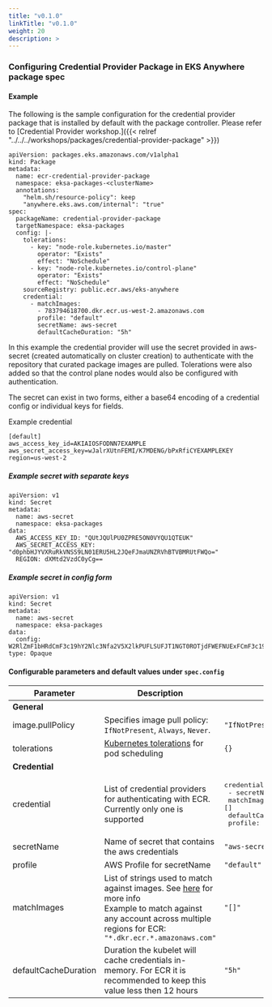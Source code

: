 ```yaml
---
title: "v0.1.0"
linkTitle: "v0.1.0"
weight: 20
description: >
---
```


### Configuring Credential Provider Package in EKS Anywhere package spec

#### Example

The following is the sample configuration for the credential provider package that is installed by default with the package controller.
Please refer to [Credential Provider workshop.]({{< relref "../../../workshops/packages/credential-provider-package" >}})

```
apiVersion: packages.eks.amazonaws.com/v1alpha1
kind: Package
metadata:
  name: ecr-credential-provider-package
  namespace: eksa-packages-<clusterName>
  annotations:
    "helm.sh/resource-policy": keep
    "anywhere.eks.aws.com/internal": "true"
spec:
  packageName: credential-provider-package
  targetNamespace: eksa-packages
  config: |-
    tolerations:
      - key: "node-role.kubernetes.io/master"
        operator: "Exists"
        effect: "NoSchedule"
      - key: "node-role.kubernetes.io/control-plane"
        operator: "Exists"
        effect: "NoSchedule"
    sourceRegistry: public.ecr.aws/eks-anywhere
    credential:
      - matchImages:
        - 783794618700.dkr.ecr.us-west-2.amazonaws.com
        profile: "default"
        secretName: aws-secret
        defaultCacheDuration: "5h"
```

In this example the credential provider will use the secret provided in aws-secret (created automatically on cluster creation) to authenticate with the repository that curated package images are pulled. Tolerations were also added so that the control plane nodes would also be configured with authentication.

The secret can exist in two forms, either a base64 encoding of a credential config or individual keys for fields.

Example credential
```
[default]
aws_access_key_id=AKIAIOSFODNN7EXAMPLE
aws_secret_access_key=wJalrXUtnFEMI/K7MDENG/bPxRfiCYEXAMPLEKEY
region=us-west-2
```

##### Example secret with separate keys
```
apiVersion: v1
kind: Secret
metadata:
  name: aws-secret
  namespace: eksa-packages
data:
  AWS_ACCESS_KEY_ID: "QUtJQUlPU0ZPRE5ON0VYQU1QTEUK"
  AWS_SECRET_ACCESS_KEY: "d0phbHJYVXRuRkVNSS9LN01ERU5HL2JQeFJmaUNZRVhBTVBMRUtFWQo="
  REGION: dXMtd2VzdC0yCg==
```

##### Example secret in config form
```
apiVersion: v1
kind: Secret
metadata:
  name: aws-secret
  namespace: eksa-packages
data:
  config: W2RlZmF1bHRdCmF3c19hY2Nlc3Nfa2V5X2lkPUFLSUFJT1NGT0ROTjdFWEFNUExFCmF3c19zZWNyZXRfYWNjZXNzX2tleT13SmFsclhVdG5GRU1JL0s3TURFTkcvYlB4UmZpQ1lFWEFNUExFS0VZCnJlZ2lvbj11cy13ZXN0LTI=
type: Opaque
```

#### Configurable parameters and default values under `spec.config`

| Parameter            | Description                                                                                                                                                                                                                                                                                                | Default                                                                                                  |
|----------------------|------------------------------------------------------------------------------------------------------------------------------------------------------------------------------------------------------------------------------------------------------------------------------------------------------------|----------------------------------------------------------------------------------------------------------|
| **General**          |                                                                                                                                                                                                                                                                                                            |                                                                                                          |
| image.pullPolicy     | Specifies image pull policy: `IfNotPresent`, `Always`, `Never`.                                                                                                                                                                                                                                            | `"IfNotPresent"`                                                                                         |
| tolerations          | [Kubernetes tolerations](https://kubernetes.io/docs/concepts/scheduling-eviction/taint-and-toleration/) for pod scheduling                                                                                                                                                                                 | `{}` |
| **Credential**       |                                                                                                                                                                                                                                                                                                            |                                                                                                          |
| credential           | List of credential providers for authenticating with ECR. Currently only one is supported                                                                                                                                                                                                                  | <pre>credential: <br/>  - secretName: "aws-secret"<br/>    matchImages: []<br/>    defaultCacheDuration: "1h"<br/>    profile: "default</pre> |
| secretName           | Name of secret that contains the aws credentials                                                                                                                                                                                                                                                           | `"aws-secret"` |
| profile              | AWS Profile for secretName                                                                                                                                                                                                                                                                                 | `"default"` |
| matchImages          | List of strings used to match against images. See [here](https://kubernetes.io/docs/tasks/administer-cluster/kubelet-credential-provider/#configure-image-matching) for more info <br/>Example to match against any account across multiple regions for ECR:<br/></pre>`"*.dkr.ecr.*.amazonaws.com"`</pre> | `"[]"` |
| defaultCacheDuration | Duration the kubelet will cache credentials in-memory. For ECR it is recommended to keep this value less then 12 hours                                                                                                                                                                                     | `"5h"` |

   
